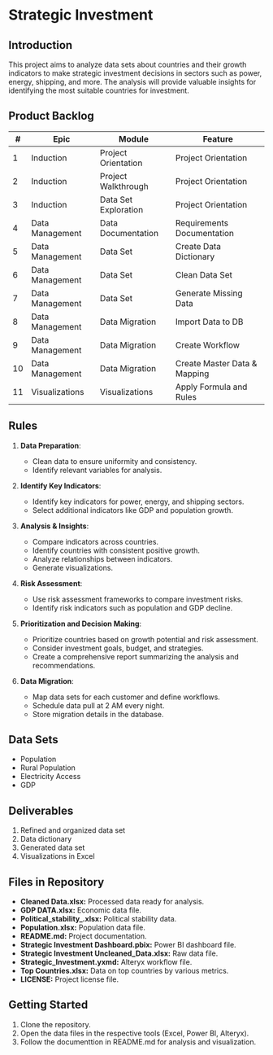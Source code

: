 # Strategic Investment

## Introduction
This project aims to analyze data sets about countries and their growth indicators to make strategic investment decisions in sectors such as power, energy, shipping, and more. The analysis will provide valuable insights for identifying the most suitable countries for investment.

## Product Backlog
| #  | Epic        | Module              | Feature                           |
|----|-------------|---------------------|-----------------------------------|
| 1  | Induction   | Project Orientation | Project Orientation               |
| 2  | Induction   | Project Walkthrough | Project Orientation               |
| 3  | Induction   | Data Set Exploration| Project Orientation               |
| 4  | Data Management | Data Documentation | Requirements Documentation      |
| 5  | Data Management | Data Set            | Create Data Dictionary           |
| 6  | Data Management | Data Set            | Clean Data Set                   |
| 7  | Data Management | Data Set            | Generate Missing Data            |
| 8  | Data Management | Data Migration      | Import Data to DB                |
| 9  | Data Management | Data Migration      | Create Workflow                  |
| 10 | Data Management | Data Migration      | Create Master Data & Mapping     |
| 11 | Visualizations | Visualizations      | Apply Formula and Rules          |

## Rules
1. **Data Preparation**:
    - Clean data to ensure uniformity and consistency.
    - Identify relevant variables for analysis.

2. **Identify Key Indicators**:
    - Identify key indicators for power, energy, and shipping sectors.
    - Select additional indicators like GDP and population growth.

3. **Analysis & Insights**:
    - Compare indicators across countries.
    - Identify countries with consistent positive growth.
    - Analyze relationships between indicators.
    - Generate visualizations.

4. **Risk Assessment**:
    - Use risk assessment frameworks to compare investment risks.
    - Identify risk indicators such as population and GDP decline.

5. **Prioritization and Decision Making**:
    - Prioritize countries based on growth potential and risk assessment.
    - Consider investment goals, budget, and strategies.
    - Create a comprehensive report summarizing the analysis and recommendations.

6. **Data Migration**:
    - Map data sets for each customer and define workflows.
    - Schedule data pull at 2 AM every night.
    - Store migration details in the database.

## Data Sets
- Population
- Rural Population
- Electricity Access
- GDP

## Deliverables
1. Refined and organized data set
2. Data dictionary
3. Generated data set
4. Visualizations in Excel

## Files in Repository
- **Cleaned Data.xlsx:** Processed data ready for analysis.
- **GDP DATA.xlsx:** Economic data file.
- **Political_stability_.xlsx:** Political stability data.
- **Population.xlsx:** Population data file.
- **README.md:** Project documentation.
- **Strategic Investment Dashboard.pbix:** Power BI dashboard file.
- **Strategic Investment Uncleaned_Data.xlsx:** Raw data file.
- **Strategic_Investment.yxmd:** Alteryx workflow file.
- **Top Countries.xlsx:** Data on top countries by various metrics.
- **LICENSE:** Project license file.

## Getting Started
1. Clone the repository.
2. Open the data files in the respective tools (Excel, Power BI, Alteryx).
3. Follow the documenttion in README.md for analysis and visualization.


